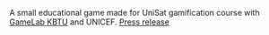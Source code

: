 A small educational game made for UniSat gamification course with [GameLab KBTU](https://www.instagram.com/gamelab.kbtu/) and UNICEF. [Press release](https://www.unicef.org/kazakhstan/en/press-releases/kazakhstan-schoolgirls-will-master-video-game-development)
